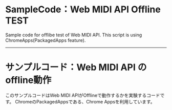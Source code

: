 # SampleCode：Web MIDI API Offline TEST

Sample code for offlibe test of Web MIDI API. 
This script is using ChromeApps(PackagedApps feature). 


----------


# サンプルコード：Web MIDI API のoffline動作

このサンプルコードはWeb MIDI APIがOfflineで動作するかを実験するコードです。 
ChromeのPackagedAppsである、Chrome Appsを利用しています。

